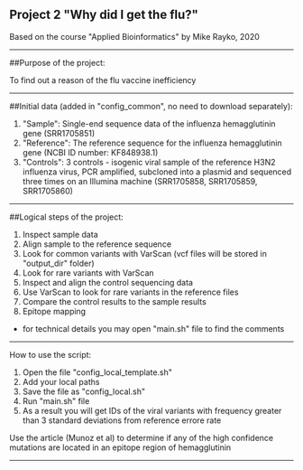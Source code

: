 ## Project 2 "Why did I get the flu?"

Based on the course "Applied Bioinformatics" by Mike Rayko, 2020
________________________________________________________________________

##Purpose of the project:

To find out a reason of the flu vaccine inefficiency
________________________________________________________________________

##Initial data (added in "config_common", no need to download separately):

1. "Sample": Single-end sequence data of the influenza hemagglutinin gene (SRR1705851)
2. "Reference": The reference sequence for the influenza hemagglutinin gene (NCBI ID number: KF848938.1) 
3. "Controls": 3 controls -  isogenic viral sample of the reference H3N2 influenza virus, PCR amplified, subcloned into a plasmid and sequenced three times on an Illumina machine (SRR1705858, SRR1705859, SRR1705860)
________________________________________________________________________

##Logical steps of the project:

1. Inspect sample data
2. Align sample to the reference sequence
3. Look for common variants with VarScan (vcf files will be stored in "output_dir" folder)
4. Look for rare variants with VarScan
5. Inspect and align the control sequencing data
6. Use VarScan to look for rare variants in the reference files
7. Compare the control results to the sample results
8. Epitope mapping

* for technical details you may open "main.sh" file to find the comments 
________________________________________________________________________

How to use the script:

1. Open the file "config_local_template.sh"
2. Add your local paths
3. Save the file as "config_local.sh" 
4. Run "main.sh" file 
5. As a result you will get IDs of the viral variants with frequency greater than 3 standard deviations from reference errore rate

Use the article (Munoz et al) to determine if any of the high confidence mutations are located in an epitope region of hemagglutinin 
_________________________________________________________________________
